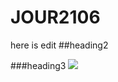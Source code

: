 # JOUR2106 
here is edit 
##heading2

###heading3 
![](https://www.google.com/images/branding/googlelogo/2x/googlelogo_color_272x92dp.png)

